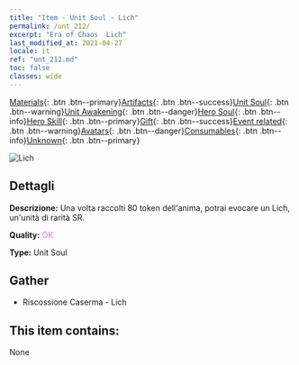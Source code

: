 ```yaml
---
title: "Item - Unit Soul - Lich"
permalink: /unt_212/
excerpt: "Era of Chaos  Lich"
last_modified_at: 2021-04-27
locale: it
ref: "unt_212.md"
toc: false
classes: wide
---
```

 [Materials](/ItemsIT/){: .btn .btn--primary}[Artifacts](/ItemsIT/Artifacts/){: .btn .btn--success}[Unit Soul](/ItemsIT/UnitSoul/){: .btn .btn--warning}[Unit Awakening](/ItemsIT/UnitAwakening/){: .btn .btn--danger}[Hero Soul](/ItemsIT/HeroSoul/){: .btn .btn--info}[Hero Skill](/ItemsIT/HeroSkill/){: .btn .btn--primary}[Gift](/ItemsIT/Gift/){: .btn .btn--success}[Event related](/ItemsIT/Events/){: .btn .btn--warning}[Avatars](/ItemsIT/Avatars/){: .btn .btn--danger}[Consumables](/ItemsIT/Consumables/){: .btn .btn--info}[Unknown](/ItemsIT/Unknown/){: .btn .btn--primary}

 ![Lich](/images/u/ti_wuyao.jpg)

## Dettagli
 **Descrizione:** Una volta raccolti 80 token dell'anima, potrai evocare un Lich, un'unità di rarità SR.

 **Quality:** <span style="color: #DA70D6">OK</span>

 **Type:** Unit Soul

## Gather

*    Riscossione Caserma - Lich 

## This item contains:

  None

